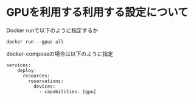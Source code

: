 # GPUを利用する利用する設定について
Docker runで以下のように指定するか
```
docker run --gpus all
```

docker-composeの場合は以下のように指定
```
services: 
    deploy:
      resources:
        reservations:
          devices:
            - capabilities: [gpu]
```
